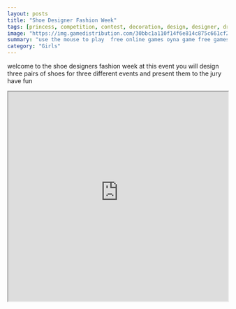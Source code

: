 ```yaml
---
layout: posts
title: "Shoe Designer Fashion Week"
tags: [princess, competition, contest, decoration, design, designer, dress, fashion, friendly, games, girl, html5, mobile, princess, shoes, shoe, free, online, games, oyna, game, free, games, play, play, games]
image: "https://img.gamedistribution.com/30bbc1a110f14f6e814c875c661cf275.jpg"
summary: "use the mouse to play  free online games oyna game free games play play games"
category: "Girls"
---
```


welcome to the shoe designers fashion week at this event you will design three pairs of shoes for three different events and present them to the jury have fun

<iframe width="100%" height="480px;" src="https://html5.gamedistribution.com/30bbc1a110f14f6e814c875c661cf275/"></iframe>